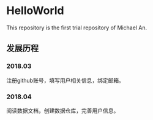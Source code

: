# HelloWorld
This repository is the first trial repository of Michael An.

## 发展历程

### 2018.03
注册github账号，填写用户相关信息，绑定邮箱。

### 2018.04
阅读数据文档，创建数据仓库，完善用户信息。
